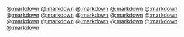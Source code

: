 @[:markdown](classes/array/template.md)
@[:markdown](classes/dir/template.md)
@[:markdown](classes/exception/template.md)
@[:markdown](classes/file/template.md)
@[:markdown](classes/hash/template.md)
@[:markdown](classes/io/template.md)
@[:markdown](classes/match_data/template.md)
@[:markdown](classes/open_struct/template.md)
@[:markdown](classes/range/template.md)
@[:markdown](classes/regexp/template.md)
@[:markdown](classes/set/template.md)
@[:markdown](classes/string/template.md)
@[:markdown](classes/struct/template.md)
@[:markdown](classes/symbol/template.md)
@[:markdown](classes/object/template.md)
@[:markdown](classes/custom/template.md)
